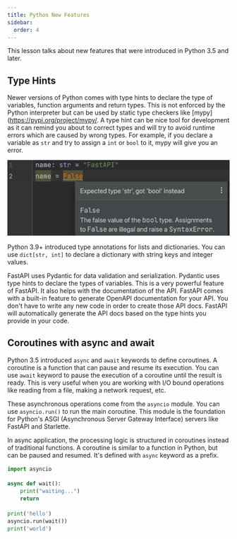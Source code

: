 ```yaml
---
title: Python New Features
sidebar:
  order: 4
---
```


This lesson talks about new features that were introduced in Python 3.5 and later. 

## Type Hints

Newer versions of Python comes with type hints to declare the type of variables, function arguments and return types. This is not enforced by the Python interpreter but can be used by static type checkers like [mypy](https://pypi.org/project/mypy/. A type hint can be nice tool for development as it can remind you about to correct types and will try to avoid runtime errors which are caused by wrong types. For example, if you declare a variable as `str` and try to assign a `int` or `bool` to it, mypy will give you an error.

![Type Hints](type-hints.png "Type hints in Python")

Python 3.9+ introduced type annotations for lists and dictionaries. You can use `dict[str, int]` to declare a dictionary with string keys and integer values.

FastAPI uses Pydantic for data validation and serialization. Pydantic uses type hints to declare the types of variables. This is a very powerful feature of FastAPI. It also helps with the documentation of the API. FastAPI comes with a built-in feature to generate OpenAPI documentation for your API. You don't have to write any new code in order to create those API docs. FastAPI will automatically generate the API docs based on the type hints you provide in your code.


## Coroutines with async and await

Python 3.5 introduced `async` and `await` keywords to define coroutines. A coroutine is a function that can pause and resume its execution. You can use `await` keyword to pause the execution of a coroutine until the result is ready. This is very useful when you are working with I/O bound operations like reading from a file, making a network request, etc.

These asynchronous operations come from the `asyncio` module. You can use `asyncio.run()` to run the main coroutine. This module is the foundation for Python's ASGI (Asynchronous Server Gateway Interface) servers like FastAPI and Starlette.

In async application, the processing logic is structured in coroutines instead of traditional functions. A coroutine is similar to a function in Python, but can be paused and resumed. It's defined with `async` keyword as a prefix. 

```python
import asyncio

async def wait():
    print("waiting...")
    return

print('hello')
asyncio.run(wait())
print('world')
```
